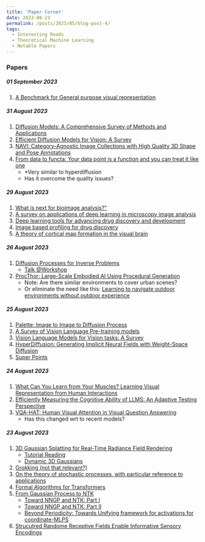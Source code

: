 ```yaml
---
title: 'Paper Corner'
date: 2023-08-23
permalink: /posts/2023/05/blog-post-4/
tags:
  - Interesting Reads
  - Theoretical Machine Learning
  - Notable Papers
---
```


### Papers 

##### 01 September 2023

1. [A Benchmark for General purpose visual representation](https://arxiv.org/pdf/2211.15402.pdf)


##### 31 August 2023

1. [Diffusion Models: A Comprehensive Survey of Methods and Applications](https://arxiv.org/pdf/2209.00796.pdf)
2. [Efficient Diffusion Models for Vision: A Survey](https://arxiv.org/pdf/2209.00796.pdf)
3. [NAVI: Category-Agnostic Image Collections with High Quality 3D Shape and Pose Annotations](https://arxiv.org/pdf/2209.00796.pdf)
4. [From data to functa: Your data point is a function and you can treat it like one](https://arxiv.org/pdf/2201.12204.pdf)
    - *Very similar to hyperdiffusion
    - Has it overcome the quality issues?

##### 29 August 2023

1. [What is next for bioimage analysis?"](https://www.nature.com/articles/s41592-023-01950-8)
2. [A survey on applications of deep learning in microscopy image analysis](https://www.sciencedirect.com/science/article/abs/pii/S0010482521003176)
3. [Deep learning tools for advancing drug discovery and development](https://www.ncbi.nlm.nih.gov/pmc/articles/PMC8994527/pdf/13205_2022_Article_3165.pdf)
4. [Image based profiling for drug discovery](https://www.nature.com/articles/s41573-020-00117-w)
5. [A theory of cortical map formation in the visual brain](https://www.nature.com/articles/s41467-022-29433-y)

##### 26 August 2023

1. [Diffusion Processes for Inverse Problems](https://www.icms.org.uk/sites/default/files/downloads/Workshops/2023/Jan-2023/Marcelo/Valentin%20De%20Bortoli%20.pdf)
    - [Talk @Workshop](https://www.youtube.com/watch?v=DvUAiqTCMAg)
2. [ProcThor: Large-Scale Embodied AI Using Procedural Generation](https://procthor.allenai.org/)
    - Note: Are there similar environments to cover urban scenes?
    - Or eliminate the need like this: [Learning to navigate outdoor environments without outdoor experience](https://indoorsim2outdoorreal.github.io/)

##### 25 August 2023

1. [Palette: Image to Image to Diffusion Process](https://arxiv.org/pdf/2111.05826.pdf)
2. [A Survey of Vision Language Pre-training models](https://arxiv.org/pdf/2202.10936.pdf)
3. [Vision Language Models for Vision tasks: A Survey](https://arxiv.org/pdf/2304.00685.pdf)
4. [HyperDiffusion: Generating Implicit Neural Fields with Weight-Space Diffusion](https://ziyaerkoc.com/hyperdiffusion/)
5. [Super Points](https://arxiv.org/pdf/1712.07629.pdf)

##### 24 August 2023

1. [What Can You Learn from Your Muscles? Learning Visual Representation from Human Interactions](https://github.com/ehsanik/muscleTorch)
2. [Efficiently Measuring the Cognitive Ability of LLMS: An Adaptive Testing Perspective](https://arxiv.org/pdf/2306.10512.pdf)
3. [VQA-HAT: Human Visual Attention in Visual Question Answering](https://computing.ece.vt.edu/~abhshkdz/vqa-hat/)
    - Has this changed wrt to recent models? 


##### 23 August 2023

1. [3D Gaussian Splatting for Real-Time Radiance Field Rendering](https://repo-sam.inria.fr/fungraph/3d-gaussian-splatting/)
    - [Tutorial Reading](https://www.youtube.com/watch?v=xgwvU7S0K-k&t=752s)
    - [Dynamic 3D Gaussians](https://www.youtube.com/watch?v=hDuy1TgD8I4)
2. [Grokking (not that relevant?)](https://kindxiaoming.github.io/pdfs/grokking_review.pdf)
3. [On the theory of stochastic processes, with particular reference to applications](https://digitalassets.lib.berkeley.edu/math/ucb/text/math_s1_article-21.pdf)
4. [Formal Algorithms for Transformers](https://arxiv.org/pdf/2207.09238.pdf)
5. [From Gaussian Process to NTK](https://www.youtube.com/watch?v=VUX2bsrYag8)
    - [Toward NNGP and NTK: Part I](https://frankccccc.github.io/blog/posts/part_i_toward_nngp_and_ntk/)
    - [Toward NNGP and NTK: Part II](https://frankccccc.github.io/blog/posts/toward_nngp_and_ntk/)
    - [Beyond Periodicity: Towards Unifying framework for activations for coordinate-MLPS](https://www.youtube.com/watch?v=3hbkBMPxWqs)
6. [Strucutred Randome Receptive Fields Enable Informative Sensory Encodings](https://www.youtube.com/watch?v=4Q2ZiwvCWTw)
